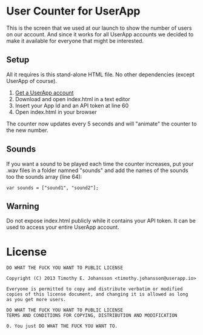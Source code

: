# User Counter for UserApp
This is the screen that we used at our launch to show the number of users on our account. And since it works for all UserApp accounts we decided to make it available for everyone that might be interested.

## Setup
All it requires is this stand-alone HTML file. No other dependencies (except UserApp of course).

1. [Get a UserApp account](https://app.userapp.io/#/sign-up/)
2. Download and open index.html in a text editor
3. Insert your App Id and an API token at line 60
4. Open index.html in your browser

The counter now updates every 5 seconds and will "animate" the counter to the new number.

## Sounds
If you want a sound to be played each time the counter increases, put your .wav files in a folder namned "sounds" and add the names of the sounds too the sounds array (line 64):

    var sounds = ["sound1", "sound2"];

## Warning
Do not expose index.html publicly while it contains your API token. It can be used to access your entire UserApp account.

# License

	DO WHAT THE FUCK YOU WANT TO PUBLIC LICENSE

	Copyright (C) 2013 Timothy E. Johansson <timothy.johansson@userapp.io>

	Everyone is permitted to copy and distribute verbatim or modified
	copies of this license document, and changing it is allowed as long
	as you get more users.

	DO WHAT THE FUCK YOU WANT TO PUBLIC LICENSE
	TERMS AND CONDITIONS FOR COPYING, DISTRIBUTION AND MODIFICATION

	0. You just DO WHAT THE FUCK YOU WANT TO.